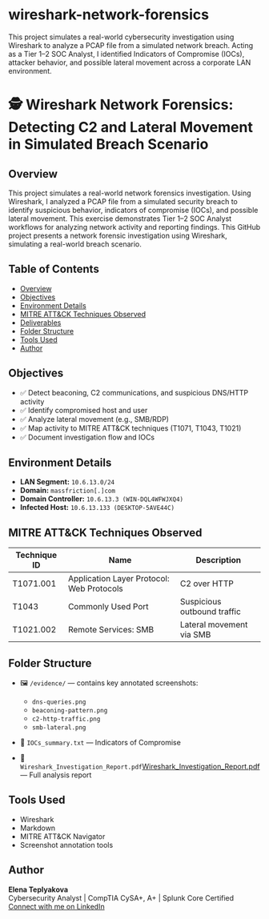 # wireshark-network-forensics
This project simulates a real-world cybersecurity investigation using Wireshark to analyze a PCAP file from a simulated network breach. Acting as a Tier 1–2 SOC Analyst, I identified Indicators of Compromise (IOCs), attacker behavior, and possible lateral movement across a corporate LAN environment.

# 🕵️ Wireshark Network Forensics: Detecting C2 and Lateral Movement in Simulated Breach Scenario

## Overview
This project simulates a real-world network forensics investigation. Using Wireshark, I analyzed a PCAP file from a simulated security breach to identify suspicious behavior, indicators of compromise (IOCs), and possible lateral movement. This exercise demonstrates Tier 1–2 SOC Analyst workflows for analyzing network activity and reporting findings.
This GitHub project presents a network forensic investigation using Wireshark, simulating a real-world breach scenario.

## Table of Contents
- [Overview](#overview)
- [Objectives](#objectives)
- [Environment Details](#environment-details)
- [MITRE ATT&CK Techniques Observed](#mitre-attck-techniques-observed)
- [Deliverables](#deliverables)
- [Folder Structure](#folder-structure)
- [Tools Used](#tools-used)
- [Author](#author)

## Objectives
- ✅ Detect beaconing, C2 communications, and suspicious DNS/HTTP activity  
- ✅ Identify compromised host and user  
- ✅ Analyze lateral movement (e.g., SMB/RDP)  
- ✅ Map activity to MITRE ATT&CK techniques (T1071, T1043, T1021)  
- ✅ Document investigation flow and IOCs  

## Environment Details
- **LAN Segment:** `10.6.13.0/24`  
- **Domain:** `massfriction[.]com`  
- **Domain Controller:** `10.6.13.3 (WIN-DQL4WFWJXQ4)`  
- **Infected Host:** `10.6.13.133 (DESKTOP-5AVE44C)`  

## MITRE ATT&CK Techniques Observed 
| Technique ID | Name                                      | Description                   |
|--------------|-------------------------------------------|-------------------------------|
| T1071.001    | Application Layer Protocol: Web Protocols | C2 over HTTP                  |
| T1043        | Commonly Used Port                        | Suspicious outbound traffic   |
| T1021.002    | Remote Services: SMB                      | Lateral movement via SMB      |

## Folder Structure

- 🖼️ `/evidence/` — contains key annotated screenshots:
  - `dns-queries.png`
  - `beaconing-pattern.png`
  - `c2-http-traffic.png`
  - `smb-lateral.png`

- 📝 `IOCs_summary.txt` — Indicators of Compromise
- 📄 `Wireshark_Investigation_Report.pdf`[Wireshark_Investigation_Report.pdf](https://github.com/user-attachments/files/21390273/Wireshark_Investigation_Report.pdf)
 — Full analysis report


## Tools Used
- Wireshark  
- Markdown  
- MITRE ATT&CK Navigator  
- Screenshot annotation tools  

## Author
**Elena Teplyakova**  
Cybersecurity Analyst | CompTIA CySA+, A+ | Splunk Core Certified
[Connect with me on LinkedIn](https://www.linkedin.com/in/elena-tepliakova-732a662a5/)
